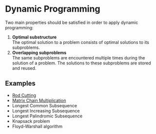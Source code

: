 # Dynamic Programming

Two main properties should be satisfied in order to apply dynamic programming:

1. **Optimal substructure**  
   The optimal solution to a problem consists of optimal solutions to its subproblems.
2. **Overlapping subproblems**  
   The same subproblems are encountered multiple times during the solution of a problem. The solutions to these subproblems are stored and reused.

## Examples

* [Rod Cutting](https://github.com/pl3onasm/Algorithms/tree/main/algorithms/dynamic-programming/rod-cutting)
* [Matrix Chain Multiplication](https://github.com/pl3onasm/Algorithms/tree/main/algorithms/dynamic-programming/matrix-chain-multiplication)
* Longest Common Subsequence
* Longest Increasing Subsequence
* Longest Palindromic Subsequence
* Knapsack problem
* Floyd-Warshall algorithm
  
